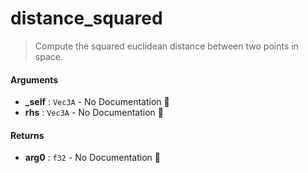 # distance\_squared

>  Compute the squared euclidean distance between two points in space.

#### Arguments

- **\_self** : `Vec3A` \- No Documentation 🚧
- **rhs** : `Vec3A` \- No Documentation 🚧

#### Returns

- **arg0** : `f32` \- No Documentation 🚧